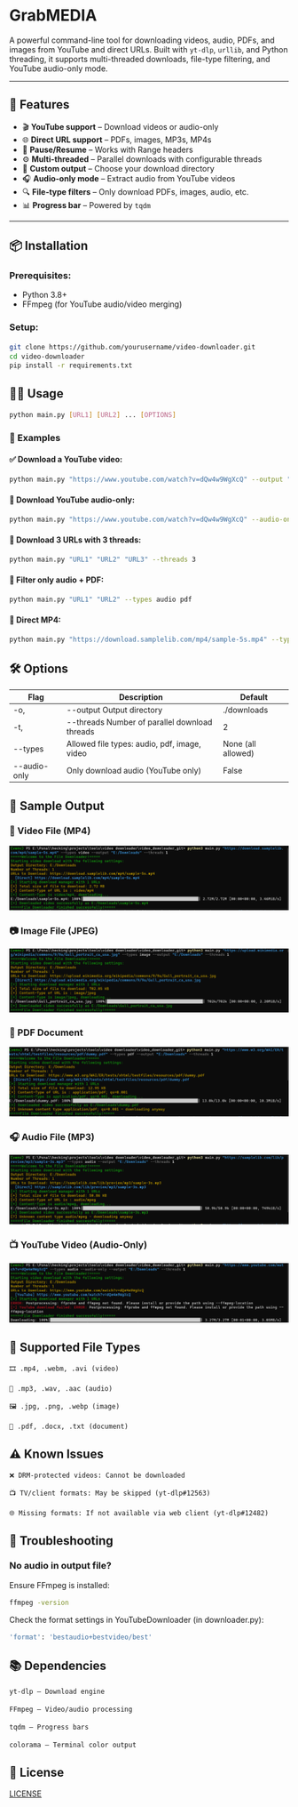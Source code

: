 # GrabMEDIA

A powerful command-line tool for downloading videos, audio, PDFs, and images from YouTube and direct URLs. Built with `yt-dlp`, `urllib`, and Python threading, it supports multi-threaded downloads, file-type filtering, and YouTube audio-only mode.

---

## 🚀 Features

- 🎬 **YouTube support** – Download videos or audio-only
- 🌐 **Direct URL support** – PDFs, images, MP3s, MP4s
- 🔁 **Pause/Resume** – Works with Range headers
- ⚙️ **Multi-threaded** – Parallel downloads with configurable threads
- 📁 **Custom output** – Choose your download directory
- 🎧 **Audio-only mode** – Extract audio from YouTube videos
- 🔍 **File-type filters** – Only download PDFs, images, audio, etc.
- 📊 **Progress bar** – Powered by `tqdm`

---

## 📦 Installation

### Prerequisites:
- Python 3.8+
- FFmpeg (for YouTube audio/video merging)

### Setup:
```bash
git clone https://github.com/yourusername/video-downloader.git
cd video-downloader
pip install -r requirements.txt
```

## 🧑‍💻 Usage
```bash
python main.py [URL1] [URL2] ... [OPTIONS]
```

### 🧪 Examples

#### ✅ Download a YouTube video:
```bash
python main.py "https://www.youtube.com/watch?v=dQw4w9WgXcQ" --output "E:/Downloads"
```

#### 🎵 Download YouTube audio-only:
```bash
python main.py "https://www.youtube.com/watch?v=dQw4w9WgXcQ" --audio-only --types audio
```

#### 🧵 Download 3 URLs with 3 threads:
```bash
python main.py "URL1" "URL2" "URL3" --threads 3
```

#### 🎯 Filter only audio + PDF:
```bash
python main.py "URL1" "URL2" --types audio pdf
```

#### 📍 Direct MP4:
```bash
python main.py "https://download.samplelib.com/mp4/sample-5s.mp4" --types video --output "E:/Downloads"
```

## 🛠️ Options
|Flag	        | Description                                    | Default            |
|-------------|------------------------------------------------|--------------------|
|-o,          | --output	Output directory	                  | ./downloads        |
|-t,          | --threads	Number of parallel download threads	| 2                  |
|--types      | Allowed file types: audio, pdf, image, video	| None (all allowed) |
|--audio-only | Only download audio (YouTube only)	            | False              |

## 📸 Sample Output

### 🎥 Video File (MP4)
![Video Demo](tests/video.png)

### 📷 Image File (JPEG)
![Image Demo](tests/image.png)

### 📄 PDF Document
![PDF Demo](tests/pdf.png)

### 🎧 Audio File (MP3)
![Audio Demo](tests/audio.png)

### 📺 YouTube Video (Audio-Only)
![YouTube Audio Demo](tests/yt_audio.png)

## 🧩 Supported File Types

    🎞️ .mp4, .webm, .avi (video)

    🎵 .mp3, .wav, .aac (audio)

    🖼️ .jpg, .png, .webp (image)

    📄 .pdf, .docx, .txt (document)

## ⚠️ Known Issues

    ❌ DRM-protected videos: Cannot be downloaded

    📺 TV/client formats: May be skipped (yt-dlp#12563)

    🌐 Missing formats: If not available via web client (yt-dlp#12482)


## 🧯 Troubleshooting

### No audio in output file?
Ensure FFmpeg is installed:
```bash
ffmpeg -version
```
Check the format settings in YouTubeDownloader (in downloader.py):
```bash
'format': 'bestaudio+bestvideo/best'
```

## 📚 Dependencies

    yt-dlp – Download engine

    FFmpeg – Video/audio processing

    tqdm – Progress bars

    colorama – Terminal color output

## 📄 License
[LICENSE](LICENSE)